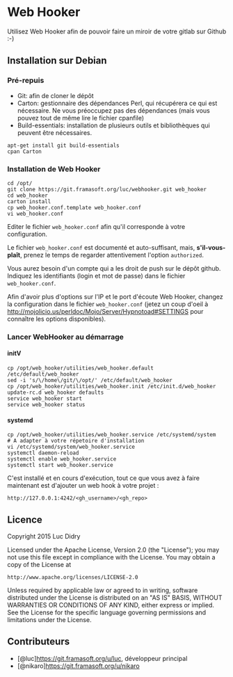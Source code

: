# Web Hooker

Utilisez Web Hooker afin de pouvoir faire un miroir de votre gitlab sur Github :-)

## Installation sur Debian

### Pré-repuis
* Git: afin de cloner le dépôt
* Carton: gestionnaire des dépendances Perl, qui récupérera ce qui est nécessaire. Ne vous préoccupez pas des dépendances (mais vous pouvez tout de même lire le fichier cpanfile)
* Build-essentials: installation de plusieurs outils et bibliothèques qui peuvent être nécessaires.

```shell
apt-get install git build-essentials
cpan Carton
```

### Installation de Web Hooker

```shell
cd /opt/
git clone https://git.framasoft.org/luc/webhooker.git web_hooker
cd web_hooker
carton install
cp web_hooker.conf.template web_hooker.conf
vi web_hooker.conf
```

Editer le fichier `web_hooker.conf` afin qu'il corresponde à votre configuration.

Le fichier `web_hooker.conf` est documenté et auto-suffisant, mais, **s'il-vous-plaît**, prenez le temps de regarder attentivement l'option `authorized`.

Vous aurez besoin d'un compte qui a les droit de push sur le dépôt github. Indiquez les identifiants (login et mot de passe) dans le fichier `web_hooker.conf`.

Afin d'avoir plus d'options sur l'IP et le port d'écoute Web Hooker, changez la configuration dans le fichier `web_hooker.conf` 
(jetez un coup d'oeil à  http://mojolicio.us/perldoc/Mojo/Server/Hypnotoad#SETTINGS pour connaître les options disponibles).

### Lancer WebHooker au démarrage

#### initV

```shell
cp /opt/web_hooker/utilities/web_hooker.default /etc/default/web_hooker
sed -i 's/\/home\/git/\/opt/' /etc/default/web_hooker
cp /opt/web_hooker/utilities/web_hooker.init /etc/init.d/web_hooker
update-rc.d web_hooker defaults
service web_hooker start
service web_hooker status
```

#### systemd

```shell
cp /opt/web_hooker/utilities/web_hooker.service /etc/systemd/system
# A adapter à votre répetoire d'installation
vi /etc/systemd/system/web_hooker.service
systemctl daemon-reload
systemctl enable web_hooker.service
systemctl start web_hooker.service
```

C'est installé et en cours d'exécution, tout ce que vous avez à faire maintenant est d'ajouter un web hook à votre projet :

```
http://127.0.0.1:4242/<gh_username>/<gh_repo>
```

## Licence

Copyright 2015 Luc Didry

Licensed under the Apache License, Version 2.0 (the "License");
you may not use this file except in compliance with the License.
You may obtain a copy of the License at

    http://www.apache.org/licenses/LICENSE-2.0

Unless required by applicable law or agreed to in writing, software
distributed under the License is distributed on an "AS IS" BASIS,
WITHOUT WARRANTIES OR CONDITIONS OF ANY KIND, either express or implied.
See the License for the specific language governing permissions and
limitations under the License.

## Contributeurs

* [@luc]<https://git.framasoft.org/u/luc>, développeur principal
* [@nikaro]<https://git.framasoft.org/u/nikaro>
